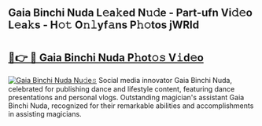 ## Gaia Binchi Nuda L𝚎a𝚔ed N𝚞𝚍e - Part-ufn Vi𝚍𝚎o L𝚎a𝚔s - H𝚘𝚝 O𝚗𝚕yf𝚊ns P𝚑𝚘tos jWRId

# <h2><a href="http://kf36y4.oniu.top/?m=Gaia+Binchi+Nuda">🔗👉 🔴 Gaia Binchi Nuda P𝚑ot𝚘𝚜 V𝚒d𝚎o</a></h2>

[![Gaia Binchi Nuda Nu𝚍e𝚜](https://i.imgur.com/0qMVB7G.gif)](http://kf36y4.oniu.top/?m=Gaia+Binchi+Nuda)
Social media innovator Gaia Binchi Nuda, celebrated for publishing dance and lifestyle content, featuring dance presentations and personal vlogs. Outstanding magician's assistant Gaia Binchi Nuda, recognized for their remarkable abilities and accomplishments in assisting magicians.  
